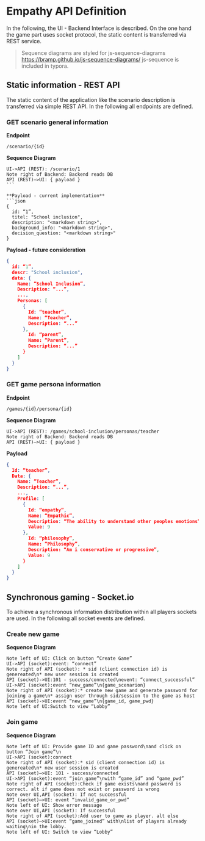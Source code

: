 # Empathy API Definition

In the following, the UI - Backend Interface is described. On the one hand the game part uses socket protocol, the static content is transferred via REST service.

> Sequence diagrams are styled for js-sequence-diagrams https://bramp.github.io/js-sequence-diagrams/
> js-sequence is included in typora.

## Static information - REST API
The static content of the application like the scenario description is transferred via simple REST API. In the following all endpoints are defined.

### GET scenario general information

**Endpoint**
```
/scenario/{id}
```

**Sequence Diagram**
```sequence
UI->API (REST): /scenario/1
Note right of Backend: Backend reads DB
API (REST)—>UI: { payload }
​```

**Payload - current implementation**
```json
{
  id: “1”,
  titel: "School inclusion",
  description: "<markdown string>",
  background_info: "<markdown string>",
  decision_question: "<markdown string>"
}
``` 

**Payload - future consideration**
```json
{
  id: “1”,
  descr: "School inclusion",
  data: {
    Name: “School Inclusion”,
    Description: “...”,
    ...,
    Personas: [
      {
        Id: “teacher”,
        Name: “Teacher”,
        Description: “...”
      },
        Id: “parent”,
        Name: “Parent”,
        Description: “...”
      }
    ]
  }
}
``` 

### GET game persona information

**Endpoint**
```
/games/{id}/persona/{id}
```

**Sequence Diagram**
```sequence
UI->API (REST): /games/school-inclusion/personas/teacher
Note right of Backend: Backend reads DB
API (REST)—>UI: { payload }
```

**Payload**
```json
{
  Id: “teacher”,
  Data: {
    Name: “Teacher”,
    Description: “...”,
    ...,
    Profile: [
      {
        Id: “empathy”,
        Name: “Empathic”,
        Description: “The ability to understand other peoples emotions”,
        Value: 9
      },
        Id: “philosophy”,
        Name: “Philosophy”,
        Description: “Am i conservative or progressive”,
        Value: 9
      }
    ]
  }
}
```


## Synchronous gaming - Socket.io
To achieve a synchronous information distribution within all players sockets are used. In the following all socket events are defined.


### Create new game

**Sequence Diagram**
```sequence
Note left of UI: Click on button “Create Game”
UI->API (socket):event: “connect”
Note right of API (socket): * sid (client connection id) is genereated\n* new user session is created
API (socket)->UI:101 - success/connected\nevent: “connect_successful”
UI->API (socket):event “new_game”\n{game_scenarion}
Note right of API (socket):* create new game and generate password for joining a game\n* assign user through sid/session to the game as host
API (socket)->UI:event “new_game”\n{game_id, game_pwd}
Note left of UI:Switch to view “Lobby”
``` 

### Join game
**Sequence Diagram**
```sequence
Note left of UI: Provide game ID and game password\nand click on button “Join game”\n
UI->API (socket):connect
Note right of API (socket):* sid (client connection id) is genereated\n* new user session is created
API (socket)—>UI: 101 - success/connected
UI->API (socket):event “join_game”\nwith “game_id” and “game_pwd”
Note right of API (socket):Check if game exists\nand password is correct. alt if game does not exist or password is wrong
Note over UI,API (socket): If not successful
API (socket)—>UI: event “invalid_game_or_pwd”
Note left of UI: Show error message
Note over UI,API (socket): If successful
Note right of API (socket):Add user to game as player. alt else
API (socket)—>UI:event “game_joined” with\nlist of players already waiting\nin the lobby.
Note left of UI: Switch to view “Lobby”
```




